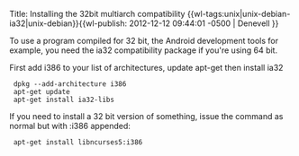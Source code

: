 Title: Installing the 32bit multiarch compatibility
{{wl-tags:unix|unix-debian-ia32|unix-debian}}{{wl-publish: 2012-12-12 09:44:01 -0500 | Denevell }}

To use a program compiled for 32 bit, the Android development tools for example, you need the ia32 compatibility package if you're using 64 bit.

First add i386 to your list of architectures, update apt-get then install ia32

     dpkg --add-architecture i386
     apt-get update
     apt-get install ia32-libs

If you need to install a 32 bit version of something, issue the command as normal but with :i386 appended:

     apt-get install libncurses5:i386

